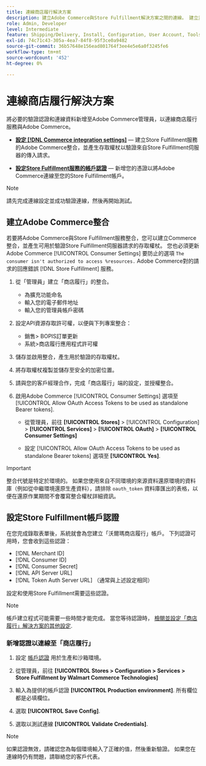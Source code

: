```yaml
---
title: 連線商店履行解決方案
description: 建立Adobe Commerce與Store Fulfillment解決方案之間的連線。 建立並授權Adobe Commerce整合，並將Store Fulfillment帳戶認證新增至Adobe Commerce服務設定。
role: Admin, Developer
level: Intermediate
feature: Shipping/Delivery, Install, Configuration, User Account, Tools and External Services
exl-id: 74c71c43-305a-4ea7-84f8-95f3ce0a9482
source-git-commit: 36b57648e156ead801764f3ee4e5e6a0f3245fe6
workflow-type: tm+mt
source-wordcount: '452'
ht-degree: 0%

---
```


# 連線商店履行解決方案

將必要的驗證認證和連線資料新增至Adobe Commerce管理員，以連線商店履行服務與Adobe Commerce。

- **[設定 [!DNL Commerce integration settings]](#create-an-adobe-commerce-integration)** — 建立Store Fulfillment服務的Adobe Commerce整合，並產生存取權杖以驗證來自Store Fulfillment伺服器的傳入請求。

- **[設定Store Fulfillment服務的帳戶認證](#configure-store-fulfillment-account-credentials)** — 新增您的憑證以將Adobe Commerce連線至您的Store Fulfillment帳戶。

>[!NOTE]
>
>請先完成連線設定並成功驗證連線，然後再開始測試。

## 建立Adobe Commerce整合

若要將Adobe Commerce與Store Fulfillment服務整合，您可以建立Commerce整合，並產生可用於驗證Store Fulfillment伺服器請求的存取權杖。 您也必須更新Adobe Commerce [!UICONTROL Consumer Settings] 要防止的選項 `The consumer isn't authorized to access %resources.` Adobe Commerce對的請求的回應錯誤 [!DNL Store Fulfillment] 服務。

1. 從「管理員」建立「商店履行」的整合。

   - 為擴充功能命名
   - 輸入您的電子郵件地址
   - 輸入您的管理員帳戶密碼

1. 設定API資源存取許可權，以便與下列專案整合：

   - 銷售> BOPIS訂單更新
   - 系統>商店履行應用程式許可權

1. 儲存並啟用整合，產生用於驗證的存取權杖。

1. 將存取權杖複製並儲存至安全的加密位置。

1. 請與您的客戶經理合作，完成「商店履行」端的設定，並授權整合。

1. 啟用Adobe Commerce [!UICONTROL Consumer Settings] 選項至 [!UICONTROL Allow OAuth Access Tokens to be used as standalone Bearer tokens].

   - 從管理員，前往 **[!UICONTROL Stores]** >  [!UICONTROL Configuration] > **[!UICONTROL Services]** >  **[!UICONTROL OAuth]** > **[!UICONTROL Consumer Settings]**

   - 設定 [!UICONTROL Allow OAuth Access Tokens to be used as standalone Bearer tokens] 選項至 **[!UICONTROL Yes]**.

>[!IMPORTANT]
>
> 整合代號是特定於環境的。 如果您使用來自不同環境的來源資料還原環境的資料庫（例如從中繼環境還原生產資料），請排除 `oauth_token` 資料庫匯出的表格，以便在還原作業期間不會覆寫整合權杖詳細資訊。


## 設定Store Fulfillment帳戶認證

在您完成錄取表單後，系統就會為您建立「沃爾瑪商店履行」帳戶。 下列認證可用時，您會收到這些認證：

- [!DNL Merchant ID]
- [!DNL Consumer ID]
- [!DNL Consumer Secret]
- [!DNL API Server URL]
- [!DNL Token Auth Server URL] （通常與上述設定相同）

設定和使用Store Fulfillment需要這些認證。

>[!NOTE]
>
>帳戶建立程式可能需要一些時間才能完成。 當您等待認證時， [檢閱並設定「商店履行」解決方案的其他設定](service-config-settings-overview.md).

### 新增認證以連線至「商店履行」

1. 設定 [帳戶認證](enable-general.md) 用於生產和沙箱環境。

1. 從管理員，前往 **[!UICONTROL Stores > Configuration > Services > Store Fulfillment by Walmart Commerce Technologies]**

1. 輸入為提供的帳戶認證 **[!UICONTROL Production environment]**. 所有欄位都是必填欄位。

1. 選取 **[!UICONTROL Save Config]**.

1. 選取以測試連線 **[!UICONTROL Validate Credentials]**.

>[!NOTE]
>
>如果認證無效，請確認您為每個環境輸入了正確的值，然後重新驗證。 如果您在連線時仍有問題，請聯絡您的客戶代表。
